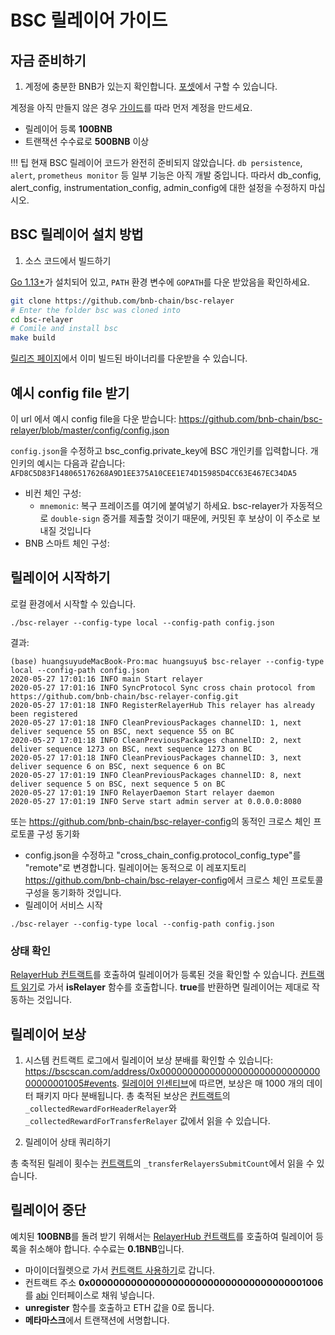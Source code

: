 # BSC 릴레이어 가이드

## 자금 준비하기

1. 계정에 충분한 BNB가 있는지 확인합니다. [포셋](https://testnet.binance.org/faucet-smart)에서 구할 수 있습니다.

계정을 아직 만들지 않은 경우 [가이드](wallet/metamask.md)를 따라 먼저 계정을 만드세요.

* 릴레이어 등록 **100BNB**
* 트랜잭션 수수료로 **500BNB** 이상

!!! 팁
		현재 BSC 릴레이어 코드가 완전히 준비되지 않았습니다. `db persistence`, `alert`, `prometheus monitor` 등 일부 기능은 아직 개발 중입니다. 따라서 db_config, alert_config, instrumentation_config, admin_config에 대한 설정을 수정하지 마십시오.

## BSC 릴레이어 설치 방법

1. 소스 코드에서 빌드하기

[Go 1.13+](https://golang.org/doc/install)가 설치되어 있고, `PATH` 환경 변수에 `GOPATH`를 다운 받았음을 확인하세요.

```bash
git clone https://github.com/bnb-chain/bsc-relayer
# Enter the folder bsc was cloned into
cd bsc-relayer
# Comile and install bsc
make build
```

[릴리즈 페이지](https://github.com/bnb-chain/bsc-relayer/releases/tag/v1.1.0)에서 이미 빌드된 바이너리를 다운받을 수 있습니다.

## 예시 config file 받기

이 url 에서 예시 config file을 다운 받습니다: <https://github.com/bnb-chain/bsc-relayer/blob/master/config/config.json>

`config.json`을 수정하고 bsc_config.private_key에 BSC 개인키를 입력합니다. 개인키의 예시는 다음과 같습니다: `AFD8C5D83F148065176268A9D1EE375A10CEE1E74D15985D4CC63E467EC34DA5`

* 비컨 체인 구성:
	* `mnemonic`: 복구 프레이즈를 여기에 붙여넣기 하세요. bsc-relayer가 자동적으로 `double-sign` 증거를 제출할 것이기 때문에, 커밋된 후 보상이 이 주소로 보내질 것입니다
* BNB 스마트 체인 구성:

## 릴레이어 시작하기

로컬 환경에서 시작할 수 있습니다.

```shell
./bsc-relayer --config-type local --config-path config.json
```

결과:

```
(base) huangsuyudeMacBook-Pro:mac huangsuyu$ bsc-relayer --config-type local --config-path config.json
2020-05-27 17:01:16 INFO main Start relayer
2020-05-27 17:01:16 INFO SyncProtocol Sync cross chain protocol from https://github.com/bnb-chain/bsc-relayer-config.git
2020-05-27 17:01:18 INFO RegisterRelayerHub This relayer has already been registered
2020-05-27 17:01:18 INFO CleanPreviousPackages channelID: 1, next deliver sequence 55 on BSC, next sequence 55 on BC
2020-05-27 17:01:18 INFO CleanPreviousPackages channelID: 2, next deliver sequence 1273 on BSC, next sequence 1273 on BC
2020-05-27 17:01:18 INFO CleanPreviousPackages channelID: 3, next deliver sequence 6 on BSC, next sequence 6 on BC
2020-05-27 17:01:19 INFO CleanPreviousPackages channelID: 8, next deliver sequence 5 on BSC, next sequence 5 on BC
2020-05-27 17:01:19 INFO RelayerDaemon Start relayer daemon
2020-05-27 17:01:19 INFO Serve start admin server at 0.0.0.0:8080
```

또는 <https://github.com/bnb-chain/bsc-relayer-config>의 동적인 크로스 체인 프로토콜 구성 동기화

* config.json을 수정하고 "cross_chain_config.protocol_config_type"를 "remote"로 변경합니다. 릴레이어는 동적으로 이 레포지토리 <https://github.com/bnb-chain/bsc-relayer-config>에서 크로스 체인 프로토콜 구성을 동기화하 것입니다.
* 릴레이어 서비스 시작

```shell
./bsc-relayer --config-type local --config-path config.json
```

### 상태 확인

[RelayerHub 컨트랙트](https://bscscan.com/address/0x0000000000000000000000000000000000001006)를 호출하여 릴레이어가 등록된 것을 확인할 수 있습니다. [컨트랙트 읽기](https://bscscan.com/address/0x0000000000000000000000000000000000001006#readContract)로 가서 **isRelayer** 함수를 호출합니다. **true**를 반환하면 릴레이어는 제대로 작동하는 것입니다.

## 릴레이어 보상

1. 시스템 컨트랙트 로그에서 릴레이어 보상 분배를 확인할 수 있습니다: <https://bscscan.com/address/0x0000000000000000000000000000000000001005#events>. [릴레이어 인센티브](learn/incentives.md)에 따르면, 보상은 매 1000 개의 데이터 패키지 마다 분배됩니다. 총 축적된 보상은 [컨트랙트](https://bscscan.com/address/0x0000000000000000000000000000000000001005#readContract)의 `_collectedRewardForHeaderRelayer`와 `_collectedRewardForTransferRelayer` 값에서 읽을 수 있습니다.

2. 릴레이어 상태 쿼리하기

총 축적된 릴레이 횟수는 [컨트랙트](https://bscscan.com/address/0x0000000000000000000000000000000000001005#readContract)의 `_transferRelayersSubmitCount`에서 읽을 수 있습니다.


## 릴레이어 중단

예치된 **100BNB**를 돌려 받기 위해서는 [RelayerHub 컨트랙트](https://bscscan.com/address/0x0000000000000000000000000000000000001006)를 호출하여 릴레이어 등록을 취소해야 합니다. 수수료는 **0.1BNB**입니다.

* 마이이더월렛으로 가서 [컨트랙트 사용하기](https://www.myetherwallet.com/interface/interact-with-contract)로 갑니다.
* 컨트랙트 주소 **0x0000000000000000000000000000000000001006**를 [abi](relayerhub.abi) 인터페이스로 채워 넣습니다.
* **unregister** 함수를 호출하고 ETH 값을 0로 둡니다.
* **메타마스크**에서 트랜잭션에 서명합니다.
